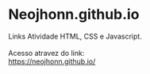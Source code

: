 # Neojhonn.github.io

Links Atividade HTML, CSS e Javascript.</br> 
</br> 
Acesso atravez do link:</br> 
https://neojhonn.github.io/
